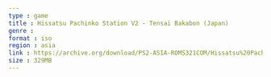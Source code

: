 ```yaml
---
type : game
title : Hissatsu Pachinko Station V2 - Tensai Bakabon (Japan)
genre : 
format : iso
region : asia
link : https://archive.org/download/PS2-ASIA-ROMS321COM/Hissatsu%20Pachinko%20Station%20V2%20-%20Tensai%20Bakabon%20%28Japan%29.7z
size : 329MB
---
```

